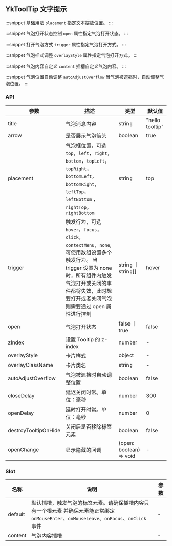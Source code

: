 ## YkToolTip 文字提示

:::snippet
基础用法
`placement` 指定文本摆放位置。
<TooltipDefault/>
:::

:::snippet
气泡打开状态控制
`open` 属性指定气泡打开状态。
<TooltipOpen/>
:::

:::snippet
打开气泡方式
`trigger` 属性指定气泡打开方式。
<TooltipTrigger/>
:::

:::snippet
气泡样式调整
`overlayStyle` 属性指定气泡打开方式。
<TooltipStyle/>
:::

:::snippet
气泡内容自定义
`content` 插槽自定义气泡内容。
<TooltipSlot/>
:::

:::snippet
气泡位置自动调整
`autoAdjustOverflow` 当气泡被遮挡时，自动调整气泡位置。
<TooltipPosition/>
:::

### API

| 参数                 | 描述                                                                                                                                                                                                                 | 类型                    | 默认值          |
| -------------------- | -------------------------------------------------------------------------------------------------------------------------------------------------------------------------------------------------------------------- | ----------------------- | --------------- |
| title                | 气泡消息内容                                                                                                                                                                                                         | string                  | "hello tooltip" |
| arrow                | 是否展示气泡箭头                                                                                                                                                                                                     | boolean                 | true            |
| placement            | 气泡框位置，可选 `top`，`left`，`right`，`bottom`，`topLeft`，`topRight`，`bottomLeft`，`bottomRight`，`leftTop`，`leftBottom` ，`rightTop`，`rightBottom`                                                           | string                  | top             |
| trigger              | 触发行为，可选 `hover`，`focus`，`click`，`contextMenu`，`none`, 可使用数组设置多个触发行为。 当 trigger 设置为 none 时，所有组件内触发气泡打开或关闭的事件都将失效，此时想要打开或者关闭气泡则需要通过 open 属性进行控制 | string ｜ string[]      | hover           |
| open                 | 气泡打开状态                                                                                                                                                                                                         | false ｜ true           | false           |
| zIndex               | 设置 Tooltip 的 z-index                                                                                                                                                                                              | number                  | -               |
| overlayStyle         | 卡片样式                                                                                                                                                                                                             | object                  | -               |
| overlayClassName     | 卡片类名                                                                                                                                                                                                             | string                  | -               |
| autoAdjustOverflow   | 气泡被遮挡时自动调整位置                                                                                                                                                                                             | boolean                 | false           |
| closeDelay           | 延迟关闭时常。单位：毫秒                                                                                                                                                                                             | number                  | 300             |
| openDelay            | 延时打开时常。单位：毫秒                                                                                                                                                                                             | number                  | 0               |
| destroyTooltipOnHide | 关闭后是否移除标签元素                                                                                                                                                                                               | boolean                 | false           |
| openChange           | 显示隐藏的回调                                                                                                                                                                                                       | (open: boolean) => void | -               |

### Slot

| 名称    | 说明                                                                                                                                      | 参数 |
| ------- | ----------------------------------------------------------------------------------------------------------------------------------------- | ---- |
| default | 默认插槽，触发气泡的标签元素。请确保插槽内容只有一个根元素 并确保元素能正常绑定 `onMouseEnter`、`onMouseLeave`、`onFocus`、`onClick` 事件 | -    |
| content | 气泡内容插槽                                                                                                                              | -    |
